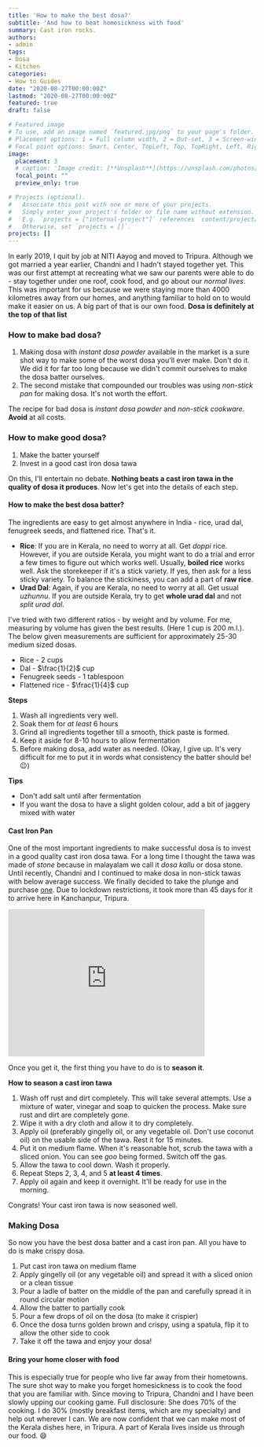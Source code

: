 ```yaml
---
title: 'How to make the best dosa?'
subtitle: 'And how to beat homesickness with food'
summary: Cast iron rocks.   
authors:
- admin
tags:
- Dosa
- Kitchen
categories:
- How to Guides
date: "2020-08-27T00:00:00Z"
lastmod: "2020-08-27T00:00:00Z"
featured: true
draft: false

# Featured image
# To use, add an image named `featured.jpg/png` to your page's folder.
# Placement options: 1 = Full column width, 2 = Out-set, 3 = Screen-width
# Focal point options: Smart, Center, TopLeft, Top, TopRight, Left, Right, BottomLeft, Bottom, BottomRight
image:
  placement: 3
  # caption: 'Image credit: [**Unsplash**](https://unsplash.com/photos/CpkOjOcXdUY)'
  focal_point: ""
  preview_only: true

# Projects (optional).
#   Associate this post with one or more of your projects.
#   Simply enter your project's folder or file name without extension.
#   E.g. `projects = ["internal-project"]` references `content/project/deep-learning/index.md`.
#   Otherwise, set `projects = []`.
projects: []
---
```


In early 2019, I quit by job at NITI Aayog and moved to Tripura. Although we got married a year earlier, Chandni and I hadn't stayed together yet. This was our first attempt at recreating what we saw our parents were able to do - stay together under one roof, cook food, and go about our _normal lives_. This was important for us because we were staying more than 4000 kilometres away from our homes, and anything familiar to hold on to would make it easier on us. A big part of that is our own food. **Dosa is definitely at the top of that list**

### How to make bad dosa?

1. Making dosa with _instant dosa powder_ available in the market is a sure shot way to make some of the worst dosa you'll ever make. Don't do it. We did it for far too long because we didn't commit ourselves to make the dosa batter ourselves. 
2. The second mistake that compounded our troubles was using _non-stick pan_ for making dosa. It's not worth the effort. 

The recipe for bad dosa is _instant dosa powder_ and _non-stick cookware_. **Avoid** at all costs. 

### How to make good dosa?

1. Make the batter yourself
2. Invest in a good cast iron dosa tawa

On this, I'll entertain no debate. **Nothing beats a cast iron tawa in the quality of dosa it produces**. Now let's get into the details of each step. 

#### How to make the best dosa batter?

The ingredients are easy to get almost anywhere in India - rice, urad dal, fenugreek seeds, and flattened rice. That's it. 

- **Rice**: If you are in Kerala, no need to worry at all. Get _doppi_ rice. However, if you are outside Kerala, you might want to do a trial and error a few times to figure out which works well. Usually, **boiled rice** works well. Ask the storekeeper if it's a stick variety. If yes, then ask for a less sticky variety. To balance the stickiness, you can add a part of **raw rice**. 
- **Urad Dal**: Again, if you are Kerala, no need to worry at all. Get usual _uzhunnu_. If you are outside Kerala, try to get **whole urad dal** and not _split urad dal_. 

I've tried with two different ratios - by weight and by volume. For me, measuring by volume has given the best results. (Here 1 cup is 200 m.l.). The below given measurements are sufficient for approximately 25-30 medium sized dosas. 

- Rice - 2 cups
- Dal - $\frac{1}{2}$ cup
- Fenugreek seeds - 1 tablespoon
- Flattened rice - $\frac{1}{4}$ cup

**Steps**

1. Wash all ingredients very well. 
2. Soak them for *at least* 6 hours
3. Grind all ingredients together till a smooth, thick paste is formed. 
4. Keep it aside for 8-10 hours to allow fermentation
5. Before making dosa, add water as needed. (Okay, I give up. It's very difficult for me to put it in words what consistency the batter should be! :wink:)

**Tips**

- Don't add salt until after fermentation
- If you want the dosa to have a slight golden colour, add a bit of jaggery mixed with water

#### Cast Iron Pan

One of the most important ingredients to make successful dosa is to invest in a good quality cast iron dosa tawa. For a long time I thought the tawa was made of _stone_ because in malayalam we call it _dosa kallu_ or dosa stone. Until recently, Chandni and I continued to make dosa in non-stick tawas with below average success. We finally decided to take the plunge and purchase [one](https://www.amazon.in/gp/product/B07WTLL21H/ref=ppx_yo_dt_b_asin_title_o01_s00?ie=UTF8&psc=1). Due to lockdown restrictions, it took more than 45 days for it to arrive here in Kanchanpur, Tripura.

<iframe src="https://www.google.com/maps/embed?pb=!1m18!1m12!1m3!1d14574.695430783859!2d92.19035617315332!3d24.042563551136556!2m3!1f0!2f0!3f0!3m2!1i1024!2i768!4f13.1!3m3!1m2!1s0x37521ec8e7abda31%3A0xa2cf06df918e4ff0!2sKanchanpur%2C%20Tripura!5e0!3m2!1sen!2sin!4v1598537755264!5m2!1sen!2sin" width="400" height="300" frameborder="0" style="border:0;" allowfullscreen="" aria-hidden="false" tabindex="0"></iframe>

Once you get it, the first thing you have to do is to **season it**. 

**How to season a cast iron tawa**

1. Wash off rust and dirt completely. This will take several attempts. Use a mixture of water, vinegar and soap to quicken the process. Make sure rust and dirt are completely gone. 
2. Wipe it with a dry cloth and allow it to dry completely. 
3. Apply oil (preferably gingelly oil, or any vegetable oil. Don't use coconut oil) on the usable side of the tawa. Rest it for 15 minutes.
4. Put it on medium flame. When it's reasonable hot, scrub the tawa with a sliced onion. You can see _goo_ being formed. Switch off the gas. 
5. Allow the tawa to cool down. Wash it properly. 
6. Repeat Steps 2, 3, 4, and 5 **at least 4 times**. 
7. Apply oil again and keep it overnight. It'll be ready for use in the morning. 

Congrats! Your cast iron tawa is now seasoned well. 

### Making Dosa

So now you have the best dosa batter and a cast iron pan. All you have to do is make crispy dosa. 

1. Put cast iron tawa on medium flame
2. Apply gingelly oil (or any vegetable oil) and spread it with a sliced onion or a clean tissue
3. Pour a ladle of batter on the middle of the pan and carefully spread it in round circular motion
4. Allow the batter to partially cook
5. Pour a few drops of oil on the dosa (to make it crispier)
6. Once the dosa turns golden brown and crispy, using a spatula, flip it to allow the other side to cook
7. Take it off the tawa and enjoy your dosa!

#### Bring your home closer with food

This is especially true for people who live far away from their hometowns. The sure shot way to make you forget homesickness is to cook the food that you are familiar with. Since moving to Tripura, Chandni and I have been slowly upping our cooking game. Full disclosure: She does 70% of the cooking. I do 30% (mostly breakfast items, which are my specialty) and help out wherever I can. We are now confident that we can make most of the Kerala dishes here, in Tripura. A part of Kerala lives inside us through our food. :smile:



